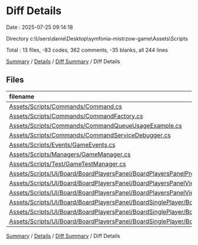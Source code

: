 # Diff Details

Date : 2025-07-25 09:14:18

Directory c:\\Users\\danie\\Desktop\\symfonia-mistrzow-game\\Assets\\Scripts

Total : 13 files,  -83 codes, 362 comments, -35 blanks, all 244 lines

[Summary](results.md) / [Details](details.md) / [Diff Summary](diff.md) / Diff Details

## Files
| filename | language | code | comment | blank | total |
| :--- | :--- | ---: | ---: | ---: | ---: |
| [Assets/Scripts/Commands/Command.cs](/Assets/Scripts/Commands/Command.cs) | C# | 5 | 0 | 2 | 7 |
| [Assets/Scripts/Commands/CommandFactory.cs](/Assets/Scripts/Commands/CommandFactory.cs) | C# | 2 | 0 | 0 | 2 |
| [Assets/Scripts/Commands/CommandQueueUsageExample.cs](/Assets/Scripts/Commands/CommandQueueUsageExample.cs) | C# | -137 | 192 | -51 | 4 |
| [Assets/Scripts/Commands/CommandServiceDebugger.cs](/Assets/Scripts/Commands/CommandServiceDebugger.cs) | C# | -141 | 169 | -27 | 1 |
| [Assets/Scripts/Events/GameEvents.cs](/Assets/Scripts/Events/GameEvents.cs) | C# | 8 | 1 | 3 | 12 |
| [Assets/Scripts/Managers/GameManager.cs](/Assets/Scripts/Managers/GameManager.cs) | C# | 3 | 0 | 0 | 3 |
| [Assets/Scripts/Test/GameTestManager.cs](/Assets/Scripts/Test/GameTestManager.cs) | C# | 1 | 0 | 0 | 1 |
| [Assets/Scripts/UI/Board/BoardPlayersPanel/BoardPlayersPanelPresenter.cs](/Assets/Scripts/UI/Board/BoardPlayersPanel/BoardPlayersPanelPresenter.cs) | C# | 39 | 0 | 12 | 51 |
| [Assets/Scripts/UI/Board/BoardPlayersPanel/BoardPlayersPanelView.cs](/Assets/Scripts/UI/Board/BoardPlayersPanel/BoardPlayersPanelView.cs) | C# | 7 | 0 | 2 | 9 |
| [Assets/Scripts/UI/Board/BoardPlayersPanel/BoardPlayersPanelViewModel.cs](/Assets/Scripts/UI/Board/BoardPlayersPanel/BoardPlayersPanelViewModel.cs) | C# | 6 | 0 | 1 | 7 |
| [Assets/Scripts/UI/Board/BoardPlayersPanel/BoardSinglePlayer/BoardSinglePlayerPresenter.cs](/Assets/Scripts/UI/Board/BoardPlayersPanel/BoardSinglePlayer/BoardSinglePlayerPresenter.cs) | C# | 76 | 0 | 14 | 90 |
| [Assets/Scripts/UI/Board/BoardPlayersPanel/BoardSinglePlayer/BoardSinglePlayerView.cs](/Assets/Scripts/UI/Board/BoardPlayersPanel/BoardSinglePlayer/BoardSinglePlayerView.cs) | C# | 13 | 0 | 2 | 15 |
| [Assets/Scripts/UI/Board/BoardPlayersPanel/BoardSinglePlayer/BoardSinglePlayerViewModel.cs](/Assets/Scripts/UI/Board/BoardPlayersPanel/BoardSinglePlayer/BoardSinglePlayerViewModel.cs) | C# | 35 | 0 | 7 | 42 |

[Summary](results.md) / [Details](details.md) / [Diff Summary](diff.md) / Diff Details